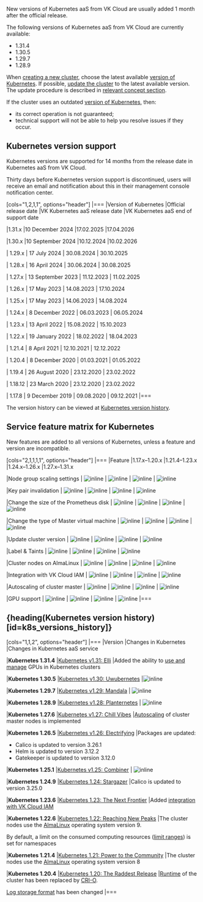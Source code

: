 New versions of Kubernetes aaS from VK Cloud are usually added 1 month after the official release.

The following versions of Kubernetes aaS from VK Cloud are currently available:

- 1.31.4
- 1.30.5
- 1.29.7
- 1.28.9

When [creating a new cluster](../../../service-management/create-cluster), choose the latest available [version of Kubernetes](#kubernetes_version_support). If possible, [update the cluster](../../../service-management/update) to the latest available version. The update procedure is described in [relevant concept section](../../update).

If the cluster uses an outdated [version of Kubernetes](#kubernetes_version_support), then:

- its correct operation is not guaranteed;
- technical support will not be able to help you resolve issues if they occur.

## Kubernetes version support <a id="k8s-versions-list"></a>

Kubernetes versions are supported for 14 months from the release date in Kubernetes aaS from VK Cloud.

Thirty days before Kubernetes version support is discontinued, users will receive an email and notification about this in their management console notification center.

[cols="1,2,1,1", options="header"]
|===
|Version of Kubernetes
|Official release date
|VK Kubernetes aaS release date
|VK Kubernetes aaS end of support date

|1.31.x
|10 December 2024
|17.02.2025
|17.04.2026

|1.30.x
|10 September 2024
|10.12.2024
|10.02.2026

| 1.29.x
| 17 July 2024
| 30.08.2024
| 30.10.2025

| 1.28.x
| 16 April 2024
| 30.06.2024
| 30.08.2025

| 1.27.x
| 13 September 2023
| 11.12.2023
| 11.02.2025

| 1.26.x
| 17 May 2023
| 14.08.2023
| 17.10.2024

| 1.25.x
| 17 May 2023
| 14.06.2023
| 14.08.2024

| 1.24.x
| 8 December 2022
| 06.03.2023
| 06.05.2024

| 1.23.x
| 13 April 2022
| 15.08.2022
| 15.10.2023

| 1.22.x
| 19 January 2022
| 18.02.2022
| 18.04.2023

| 1.21.4
| 8 April 2021
| 12.10.2021
| 12.12.2022

| 1.20.4
| 8 December 2020
| 01.03.2021
| 01.05.2022

| 1.19.4
| 26 August 2020
| 23.12.2020
| 23.02.2022

| 1.18.12
| 23 March 2020
| 23.12.2020
| 23.02.2022

| 1.17.8
| 9 December 2019
| 09.08.2020
| 09.12.2021
|===

The version history can be viewed at [Kubernetes version history](#k8s_versions_history).

## Service feature matrix for Kubernetes <a id="k8s-features-list"></a>

New features are added to all versions of Kubernetes, unless a feature and version are incompatible.

[cols="2,1,1,1,1", options="header"]
|===
|Feature
|1.17.x–1.20.x
|1.21.4–1.23.х
|1.24.x–1.26.х
|1.27.x–1.31.х

|Node group scaling settings
| ![](/en/assets/check.svg "inline")
| ![](/en/assets/check.svg "inline")
| ![](/en/assets/check.svg "inline")
| ![](/en/assets/check.svg "inline")

|Key pair invalidation
| ![](/en/assets/check.svg "inline")
| ![](/en/assets/check.svg "inline")
| ![](/en/assets/no.svg "inline")
| ![](/en/assets/no.svg "inline")

|Change the size of the Prometheus disk
| ![](/en/assets/check.svg "inline")
| ![](/en/assets/check.svg "inline")
| ![](/en/assets/check.svg "inline")
| ![](/en/assets/check.svg "inline")

|Change the type of Master virtual machine
| ![](/en/assets/check.svg "inline")
| ![](/en/assets/check.svg "inline")
| ![](/en/assets/check.svg "inline")
| ![](/en/assets/check.svg "inline")

|Update cluster version
| ![](/en/assets/check.svg "inline")
| ![](/en/assets/check.svg "inline")
| ![](/en/assets/check.svg "inline")
| ![](/en/assets/check.svg "inline")

|Label & Taints
| ![](/en/assets/check.svg "inline")
| ![](/en/assets/check.svg "inline")
| ![](/en/assets/check.svg "inline")
| ![](/en/assets/check.svg "inline")

|Cluster nodes on AlmaLinux
| ![](/en/assets/no.svg "inline")
| ![](/en/assets/check.svg "inline")
| ![](/en/assets/check.svg "inline")
| ![](/en/assets/check.svg "inline")

|Integration with VK Cloud IAM
| ![](/en/assets/no.svg "inline")
| ![](/en/assets/no.svg "inline")
| ![](/en/assets/check.svg "inline")
| ![](/en/assets/check.svg "inline")

|Autoscaling of cluster master
| ![](/en/assets/no.svg "inline")
| ![](/en/assets/no.svg "inline")
| ![](/en/assets/no.svg "inline")
| ![](/en/assets/check.svg "inline")


|GPU support
| ![](/en/assets/no.svg "inline")
| ![](/en/assets/no.svg "inline")
| ![](/en/assets/no.svg "inline")
| ![](/en/assets/check.svg "inline")
|===

## {heading(Kubernetes version history)[id=k8s_versions_history]}

[cols="1,1,2", options="header"]
|===
|Version
|Changes in Kubernetes
|Changes in Kubernetes aaS service

|**Kubernetes 1.31.4**
|[Kubernetes v1.31: Elli](https://kubernetes.io/blog/2024/08/13/kubernetes-v1-31-release/)
|Added the ability to [use and manage](../../../how-to-guides/gpu-operator) GPUs in Kubernetes clusters

|**Kubernetes 1.30.5**
|[Kubernetes v1.30: Uwubernetes](https://kubernetes.io/blog/2024/04/17/kubernetes-v1-30-release/)
|![](/en/assets/no.svg "inline")

|**Kubernetes 1.29.7**
|[Kubernetes v1.29: Mandala](https://kubernetes.io/blog/2023/12/13/kubernetes-v1-29-release/)
| ![](/en/assets/no.svg "inline")

|**Kubernetes 1.28.9**
|[Kubernetes v1.28: Planternetes](https://kubernetes.io/blog/2023/08/15/kubernetes-v1-28-release/)
| ![](/en/assets/no.svg "inline")

|**Kubernetes 1.27.6**
|[Kubernetes v1.27: Chill Vibes](https://kubernetes.io/blog/2023/04/11/kubernetes-v1-27-release/)
|[Autoscaling](/en/kubernetes/k8s/concepts/scale#autoscaling) of cluster master nodes is implemented

|**Kubernetes 1.26.5**
|[Kubernetes v1.26: Electrifying](https://kubernetes.io/blog/2022/12/09/kubernetes-v1-26-release/)
|Packages are updated:

- Calico is updated to version 3.26.1
- Helm is updated to version 3.12.2
- Gatekeeper is updated to version 3.12.0

|**Kubernetes 1.25.1**
|[Kubernetes v1.25: Combiner](https://kubernetes.io/blog/2022/08/23/kubernetes-v1-25-release/)
| ![](/en/assets/no.svg "inline")

|**Kubernetes 1.24.9**
|[Kubernetes 1.24: Stargazer](https://kubernetes.io/blog/2022/05/03/kubernetes-1-24-release-announcement/)
|Calico is updated to version 3.25.0

|**Kubernetes 1.23.6**
|[Kubernetes 1.23: The Next Frontier](https://kubernetes.io/blog/2021/12/07/kubernetes-1-23-release-announcement/)
|Added [integration with VK Cloud IAM](/en/kubernetes/k8s/concepts/access-management)

|**Kubernetes 1.22.6**
|[Kubernetes 1.22: Reaching New Peaks](https://kubernetes.io/blog/2021/08/04/kubernetes-1-22-release-announcement/)
|The cluster nodes use the [AlmaLinux](https://wiki.almalinux.org) operating system version 9.

By default, a limit on the consumed computing resources ([limit ranges](https://kubernetes.io/docs/concepts/policy/limit-range/)) is set for namespaces

|**Kubernetes 1.21.4**
|[Kubernetes 1.21: Power to the Community](https://kubernetes.io/blog/2021/04/08/kubernetes-1-21-release-announcement/)
|The cluster nodes use the [AlmaLinux](https://wiki.almalinux.org) operating system version 8

|**Kubernetes 1.20.4**
|[Kubernetes 1.20: The Raddest Release](https://kubernetes.io/blog/2020/12/08/kubernetes-1-20-release-announcement/)
|[Runtime](https://kubernetes.io/docs/setup/production-environment/container-runtimes/) of the cluster has been replaced by [CRI-O](https://cri-o.io/).

[Log storage format](/en/cases/cases-logs/case-fluent-bit) has been changed
|===
